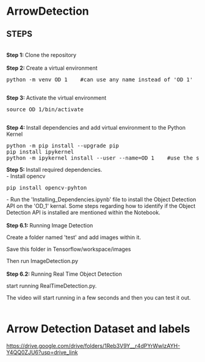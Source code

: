 # ArrowDetection

## STEPS
<br />
<b>Step 1: </b> Clone the repository
<br/><br/>
<b>Step 2: </b> Create a virtual environment
<pre>
python -m venv OD_1    #can use any name instead of 'OD_1'
</pre>
<br/>
<b>Step 3: </b> Activate the virtual environment
<pre>
source OD_1/bin/activate
</pre>
<br/>
<b>Step 4: </b> Install dependencies and add virtual environment to the Python Kernel
<pre>
python -m pip install --upgrade pip
pip install ipykernel
python -m ipykernel install --user --name=OD_1    #use the same name as the venv created
</pre>
<b>Step 5: </b> Install required dependencies.<br/>
- Install opencv
<pre>
pip install opencv-pyhton
</pre>
- Run the 'Installing_Dependencies.ipynb' file to install the Object Detection API on the 'OD_1' kernal. Some steps regarding how to identify if the Object Detection API is installed are mentioned within the Notebook.<br/><br/>
<b>Step 6.1: </b> Running Image Detection
<p>Create a folder named 'test' and add images within it.<br> 
<p>Save this folder in Tensorflow/workspace/images<br>
<p>Then run ImageDetection.py<br/><br/>
<b>Step 6.2: </b> Running Real Time Object Detection
<p> start running RealTimeDetection.py.<br>
<p> The video will start running in a few seconds and then you can test it out.<br/><br/>  


# Arrow Detection Dataset and labels

https://drive.google.com/drive/folders/1Reb3V9Y__r4dPYrWwIzAYH-Y4QQ0ZJU6?usp=drive_link
